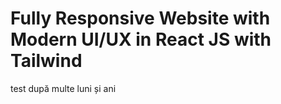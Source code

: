 #  Fully Responsive Website with Modern UI/UX in React JS with Tailwind
 test după multe luni și ani
